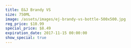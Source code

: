 ```yaml
---
title: E&J Brandy VS
size: 750ML
image: /assets/images/ej-brandy-vs-bottle-500x500.jpg
reg_price: $10.99
special_price: $8.49
expiration_date: 2017-11-15 00:00:00
show_special: true
---
```



